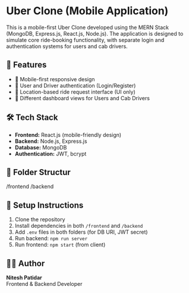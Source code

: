 # Uber Clone (Mobile Application)

This is a mobile-first Uber Clone developed using the MERN Stack (MongoDB, Express.js, React.js, Node.js). The application is designed to simulate core ride-booking functionality, with separate login and authentication systems for users and cab drivers.

## 🚀 Features

- 📱 Mobile-first responsive design
- 🔐 User and Driver authentication (Login/Register)
- 📍 Location-based ride request interface (UI only)
- 💬 Different dashboard views for Users and Cab Drivers

## 🛠️ Tech Stack

- **Frontend:** React.js (mobile-friendly design)
- **Backend:** Node.js, Express.js
- **Database:** MongoDB
- **Authentication:** JWT, bcrypt

## 📁 Folder Structur
/frontend
/backend

## 🧪 Setup Instructions

1. Clone the repository
2. Install dependencies in both `/frontend` and `/backend`
3. Add `.env` files in both folders (for DB URI, JWT secret)
4. Run backend: `npm run server`
5. Run frontend: `npm start` (from client)

## 🙋‍♂️ Author

**Nitesh Patidar**  
Frontend & Backend Developer  
